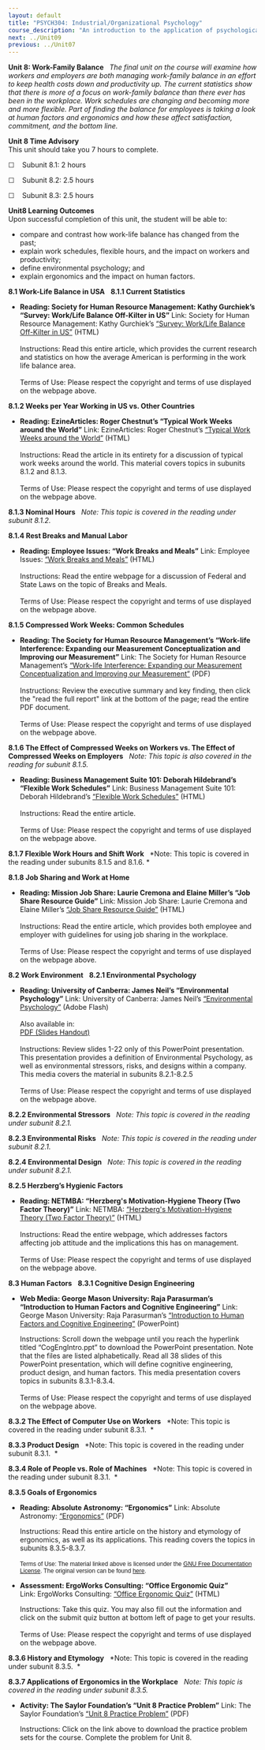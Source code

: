 ```yaml
---
layout: default
title: "PSYCH304: Industrial/Organizational Psychology"
course_description: "An introduction to the application of psychological research and theory to human interaction (both with other humans and with human factors, or machines and computers) in the workplace."
next: ../Unit09
previous: ../Unit07
---
```

**Unit 8: Work-Family Balance** <span id="8"></span> 
*The final unit on the course will examine how workers and employers are
both managing work-family balance in an effort to keep health costs down
and productivity up. The current statistics show that there is more of a
focus on work-family balance than there ever has been in the workplace.
Work schedules are changing and becoming more and more flexible. Part of
finding the balance for employees is taking a look at human factors and
ergonomics and how these affect satisfaction, commitment, and the bottom
line.*

**Unit 8 Time Advisory**  
This unit should take you 7 hours to complete.

☐    Subunit 8.1: 2 hours

☐    Subunit 8.2: 2.5 hours

☐    Subunit 8.3: 2.5 hours

**Unit8 Learning Outcomes**  
Upon successful completion of this unit, the student will be able to:

-   compare and contrast how work-life balance has changed from the
    past;
-   explain work schedules, flexible hours, and the impact on workers
    and productivity;
-   define environmental psychology; and
-   explain ergonomics and the impact on human factors.

**8.1 Work-Life Balance in USA** <span id="8.1"></span> 
**8.1.1 Current Statistics** <span id="8.1.1"></span> 
-   **Reading: Society for Human Resource Management: Kathy Gurchiek’s
    “Survey: Work/Life Balance Off-Kilter in US”**
    Link: Society for Human Resource Management: Kathy Gurchiek’s
    [“Survey: Work/Life Balance Off-Kilter in
    US”](http://www.shrm.org/publications/hrnews/pages/worklifeoffkilter.aspx)
    (HTML)  
        
     Instructions: Read this entire article, which provides the current
    research and statistics on how the average American is performing in
    the work life balance area.  
        
     Terms of Use: Please respect the copyright and terms of use
    displayed on the webpage above. 

**8.1.2 Weeks per Year Working in US vs. Other Countries** <span
id="8.1.2"></span> 
-   **Reading: EzineArticles: Roger Chestnut’s “Typical Work Weeks
    around the World”**
    Link: EzineArticles: Roger Chestnut’s [“Typical Work Weeks around
    the
    World”](http://ezinearticles.com/?Typical-Work-Weeks-Around-the-World&id=3793724)
    (HTML)  
        
     Instructions: Read the article in its entirety for a discussion of
    typical work weeks around the world. This material covers topics in
    subunits 8.1.2 and 8.1.3.  
        
     Terms of Use: Please respect the copyright and terms of use
    displayed on the webpage above. 

**8.1.3 Nominal Hours** <span id="8.1.3"></span> 
*Note: This topic is covered in the reading under subunit 8.1.2.*

**8.1.4 Rest Breaks and Manual Labor** <span id="8.1.4"></span> 
-   **Reading: Employee Issues: “Work Breaks and Meals”**
    Link: Employee Issues: [“Work Breaks and
    Meals”](http://employeeissues.com/breaks_meals.htm) (HTML)  
        
     Instructions: Read the entire webpage for a discussion of Federal
    and State Laws on the topic of Breaks and Meals.  
        
     Terms of Use: Please respect the copyright and terms of use
    displayed on the webpage above. 

**8.1.5 Compressed Work Weeks: Common Schedules** <span
id="8.1.5"></span> 
-   **Reading: The Society for Human Resource Management’s “Work-life
    Interference: Expanding our Measurement Conceptualization and
    Improving our Measurement”**
    Link: The Society for Human Resource Management’s [“Work-life
    Interference: Expanding our Measurement Conceptualization and
    Improving our
    Measurement”](http://www.shrm.org/about/foundation/research/pages/shrmfoundationresearchryan.aspx)
    (PDF)  
        
     Instructions: Review the executive summary and key finding, then
    click the "read the full report" link at the bottom of the page;
    read the entire PDF document.  
        
     Terms of Use: Please respect the copyright and terms of use
    displayed on the webpage above. 

**8.1.6 The Effect of Compressed Weeks on Workers vs. The Effect of
Compressed Weeks on Employers** <span id="8.1.6"></span> 
*Note: This topic is also covered in the reading for subunit 8.1.5.*

-   **Reading: Business Management Suite 101: Deborah Hildebrand’s
    “Flexible Work Schedules”**
    Link: Business Management Suite 101: Deborah Hildebrand’s [“Flexible
    Work
    Schedules](http://deborah-s-hildebrand.suite101.com/flexible-work-schedules-a33465)[”](http://deborah-s-hildebrand.suite101.com/flexible-work-schedules-a33465)
    (HTML)  
        
     Instructions: Read the entire article.  
        
     Terms of Use: Please respect the copyright and terms of use
    displayed on the webpage above. 

**8.1.7 Flexible Work Hours and Shift Work** <span id="8.1.7"></span> 
*Note: This topic is covered in the reading under subunits 8.1.5 and
8.1.6. *

**8.1.8 Job Sharing and Work at Home** <span id="8.1.8"></span> 
-   **Reading: Mission Job Share: Laurie Cremona and Elaine Miller’s
    “Job Share Resource Guide”**
    Link: Mission Job Share: Laurie Cremona and Elaine Miller’s [“Job
    Share Resource
    Guide”](http://missionjobshare.com/Job_Share_Resource_Guide.pdf)
    (HTML)  
        
     Instructions: Read the entire article, which provides both employee
    and employer with guidelines for using job sharing in the
    workplace.  
        
     Terms of Use: Please respect the copyright and terms of use
    displayed on the webpage above. 

**8.2 Work Environment** <span id="8.2"></span> 
**8.2.1 Environmental Psychology** <span id="8.2.1"></span> 
-   **Reading: University of Canberra: James Neil’s “Environmental
    Psychology”**
    Link: University of Canberra: James Neil’s [“Environmental
    Psychology”](http://ucspace.canberra.edu.au/display/7125/Lecture+Environmental+Psychology)
    (Adobe Flash)  
        
     Also available in:  
     [PDF (Slides
    Handout)](http://ucspace.canberra.edu.au/download/attachments/45090143/Lecture09%20Environmental%20Psychology%20Handout.pdf?version=1&modificationDate=1223920896000)  
        
     Instructions: Review slides 1-22 only of this PowerPoint
    presentation. This presentation provides a definition of
    Environmental Psychology, as well as environmental stressors, risks,
    and designs within a company. This media covers the material in
    subunits 8.2.1-8.2.5  
        
     Terms of Use: Please respect the copyright and terms of use
    displayed on the webpage above. 

**8.2.2 Environmental Stressors** <span id="8.2.2"></span> 
*Note: This topic is covered in the reading under subunit 8.2.1.*

**8.2.3 Environmental Risks** <span id="8.2.3"></span> 
*Note: This topic is covered in the reading under subunit 8.2.1.*

**8.2.4 Environmental Design** <span id="8.2.4"></span> 
*Note: This topic is covered in the reading under subunit 8.2.1.*

**8.2.5 Herzberg’s Hygienic Factors** <span id="8.2.5"></span> 
-   **Reading: NETMBA: “Herzberg's Motivation-Hygiene Theory (Two Factor
    Theory)”**
    Link: NETMBA: [“Herzberg's Motivation-Hygiene Theory (Two Factor
    Theory)”](http://www.netmba.com/mgmt/ob/motivation/herzberg/)
    (HTML)  
        
     Instructions: Read the entire webpage, which addresses factors
    affecting job attitude and the implications this has on
    management.  
        
     Terms of Use: Please respect the copyright and terms of use
    displayed on the webpage above. 

**8.3 Human Factors** <span id="8.3"></span> 
**8.3.1 Cognitive Design Engineering** <span id="8.3.1"></span> 
-   **Web Media: George Mason University: Raja Parasurman’s
    “Introduction to Human Factors and Cognitive Engineering”**
    Link: George Mason University: Raja Parasurman’s [“Introduction to
    Human Factors and Cognitive
    Engineering](http://archlab.gmu.edu/people/rparasur/Documents/)[”](http://archlab.gmu.edu/people/rparasur/Documents/)
    (PowerPoint)  
      
     Instructions: Scroll down the webpage until you reach the hyperlink
    titled “CogEngIntro.ppt” to download the PowerPoint presentation.
    Note that the files are listed alphabetically. Read all 38 slides of
    this PowerPoint presentation, which will define cognitive
    engineering, product design, and human factors. This media
    presentation covers topics in subunits 8.3.1-8.3.4.  
        
     Terms of Use: Please respect the copyright and terms of use
    displayed on the webpage above. 

**8.3.2 The Effect of Computer Use on Workers** <span
id="8.3.2"></span> 
*Note: This topic is covered in the reading under subunit 8.3.1.  *

**8.3.3 Product Design** <span id="8.3.3"></span> 
*Note: This topic is covered in the reading under subunit 8.3.1.  *

**8.3.4 Role of People vs. Role of Machines** <span id="8.3.4"></span> 
*Note: This topic is covered in the reading under subunit 8.3.1.  *

**8.3.5 Goals of Ergonomics** <span id="8.3.5"></span> 
-   **Reading: Absolute Astronomy: “Ergonomics”**
    Link: Absolute Astronomy:
    [“Ergonomics](https://resources.saylor.org/wwwresources/archived/site/wp-content/uploads/2011/07/psych304-8.3.5.pdf)[”](https://resources.saylor.org/wwwresources/archived/site/wp-content/uploads/2011/07/psych304-8.3.5.pdf)
    (PDF)  
      
     Instructions: Read this entire article on the history and etymology
    of ergonomics, as well as its applications. This reading covers the
    topics in subunits 8.3.5-8.3.7.  
        
     <span style="font-family: Arial, Helvetica, sans-serif;"><span
    style="font-size: 12px;"><span class="Apple-style-span"
    style="border-collapse: collapse;"><span class="Apple-style-span"
    style="">Terms of Use: The material linked above is licensed under
    the </span><span class="Apple-style-span" style="">[GNU Free
    Documentation
    License](http://www.gnu.org/licenses/fdl.html)</span><span
    class="Apple-style-span" style="">. The original version can be
    found
    [here](http://www.absoluteastronomy.com/topics/Ergonomics).</span></span></span></span>

-   **Assessment: ErgoWorks Consulting: “Office Ergonomic Quiz”**
    Link: ErgoWorks Consulting: [“Office Ergonomic
    Quiz](http://www.ergoworksconsulting.com/ErgonomicQuiz/ergonomics_quiz.htm)[”](http://www.ergoworksconsulting.com/ErgonomicQuiz/ergonomics_quiz.htm)
    (HTML)  
      
     Instructions: Take this quiz. You may also fill out the information
    and click on the submit quiz button at bottom left of page to get
    your results.  
        
     Terms of Use: Please respect the copyright and terms of use
    displayed on the webpage above. 

**8.3.6 History and Etymology** <span id="8.3.6"></span> 
*Note: This topic is covered in the reading under subunit 8.3.5.  *

**8.3.7 Applications of Ergonomics in the Workplace** <span
id="8.3.7"></span> 
*Note: This topic is covered in the reading under subunit 8.3.5.*

-   **Activity: The Saylor Foundation’s “Unit 8 Practice Problem”**
    Link: The Saylor Foundation’s [“Unit 8 Practice
    Problem](https://resources.saylor.org/wwwresources/archived/site/wp-content/uploads/2011/07/PSYCH304-ProblemSets-Final.pdf)[”](https://resources.saylor.org/wwwresources/archived/site/wp-content/uploads/2011/07/PSYCH304-ProblemSets-Final.pdf) (PDF)  
      
     Instructions: Click on the link above to download the practice
    problem sets for the course. Complete the problem for Unit 8.


